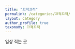 ```yaml
---
title: "끄적끄적"
permalink: /categories/끄적끄적/
layout: category
author_profile: true
taxonomy: 끄적끄적
---
```


일상 적는 곳
